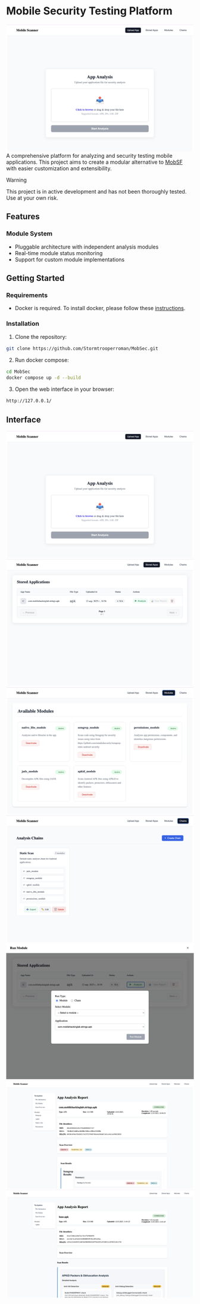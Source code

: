 # Mobile Security Testing Platform
![](images/first.png)
A comprehensive platform for analyzing and security testing mobile applications. This project aims to create a modular alternative to [MobSF](https://github.com/MobSF/Mobile-Security-Framework-MobSF/) with easier customization and extensibility.



> [!WARNING]  
> This project is in active development and has not been thoroughly tested. Use at your own risk.

## Features

### Module System
- Pluggable architecture with independent analysis modules
- Real-time module status monitoring
- Support for custom module implementations

## Getting Started

### Requirements
- Docker is required. To install docker, please follow these [instructions](https://docs.docker.com/get-started/get-docker/).

### Installation

1. Clone the repository:

```bash
git clone https://github.com/Stormtrooperroman/MobSec.git
```

2. Run docker compose:

```bash
cd MobSec
docker compose up -d --build
``` 

3. Open the web interface in your browser:

```bash
http://127.0.0.1/
```
## Interface
![](images/first.png)
![](images/StoredApps.png)
![](images/Modules.png)
![](images/Chains.png)
![](images/Run.png)
![](images/Report1.png)
![](images/Report2.png)